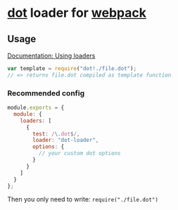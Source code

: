 # [dot](https://github.com/olado/doT) loader for [webpack](http://webpack.github.io/)

## Usage

[Documentation: Using loaders](http://webpack.github.io/docs/using-loaders.html)

``` javascript
var template = require("dot!./file.dot");
// => returns file.dot compiled as template function
```

### Recommended config

``` javascript
module.exports = {
  module: {
    loaders: [
      {
        test: /\.dot$/,
        loader: "dot-loader",
        options: {
          // your custom dot options
        }
      }
    ]
  }
};
```

Then you only need to write: `require("./file.dot")`
